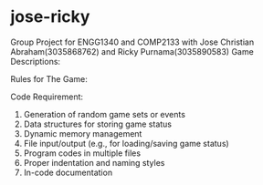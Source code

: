 # jose-ricky
Group Project for ENGG1340 and COMP2133 with Jose Christian Abraham(3035868762) and Ricky Purnama(3035890583)
Game Descriptions:

Rules for The Game:

Code Requirement:
  1. Generation of random game sets or events
  2. Data structures for storing game status
  3. Dynamic memory management
  4. File input/output (e.g., for loading/saving game status)
  5. Program codes in multiple files
  6. Proper indentation and naming styles
  7. In-code documentation
